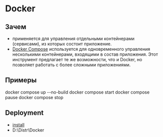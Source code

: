 # Docker

## Зачем

- применяется для управления отдельными контейнерами (сервисами), из которых состоит приложение.
- [Docker Compose](https://habr.com/ru/company/ruvds/blog/450312/) используется для одновременного управления несколькими контейнерами, входящими в состав приложения. Этот инструмент предлагает те же возможности, что и Docker, но позволяет работать с более сложными приложениями.

## Примеры

docker compose up --no-build
docker compose start
docker compose pause
docker compose stop

## Deployment

- [install](https://docs.docker.com/desktop/install/windows-install/)
- D:\Distr\Docker
